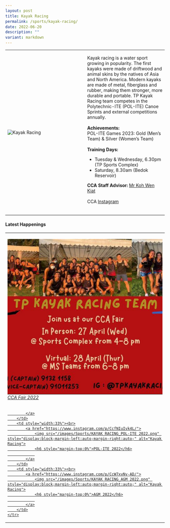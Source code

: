 ```yaml
---
layout: post
title: Kayak Racing
permalink: /sports/kayak-racing/
date: 2022-06-20
description: ""
variant: markdown
---
```

<table>
    <tbody><tr>
        <td style="width:50%"><img src="https://hosting.photobucket.com/images/i/tracyng81/Kayak_Racing.jpeg?width=320&amp;height=320&amp;fit=bounds" style="display:block;margin-left:auto;margin-right:auto;" alt="Kayak Racing"></td>
        <td>
            <p>
                Kayak racing is a water sport growing in popularity. The first kayaks were made of driftwood and animal skins by the natives of Asia and North America. Modern kayaks are made of metal, fiberglass and rubber, making them stronger, more durable and portable. TP Kayak Racing team competes in the Polytechnic-ITE (POL-ITE) Canoe Sprints and external competitions annually.<br>
                <br>
                <b>Achievements:</b><br>
                POL-ITE Games 2023: Gold (Men’s Team) &amp; Silver (Women’s Team)
<br>
                <br>
                <b>Training Days:</b><br>
                </p><ul>
                    <li>Tuesday &amp; Wednesday, 6.30pm (TP Sports Complex)</li>
                    <li>Saturday, 8.30am (Bedok Reservoir)</li>
                </ul>
            <p></p>
            <p>
                <b>CCA Staff Advisor:</b> <a href="mailto:KOH_Wen_Kiat@TP.EDU.SG">Mr Koh Wen Kiat</a><br>
                <br>
                CCA <a href="https://www.instagram.com/tpkayakracingteam/">Instagram</a><br>
                <br>
            </p>
        </td>
    </tr>
</tbody></table>

#### Latest Happenings

<table>
    <tbody><tr>
        <td style="width:33%"><br>
            <a href="https://www.instagram.com/p/CcfWj0tPWPN/">
                <img src="/images/Sports/KAYAK RACING_CCA Fair 2022.png" style="display:block;margin-left:auto;margin-right:auto;" alt="Kayak Racing">
                <h6 style="margin-top:0%">CCA Fair 2022</h6>
                
            </a>
        </td>
        <td style="width:33%"><br>
            <a href="https://www.instagram.com/p/CcfNIuIvk4L/">
                <img src="/images/Sports/KAYAK RACING_POL-ITE 2022.png" style="display:block;margin-left:auto;margin-right:auto;" alt="Kayak Racing">
                <h6 style="margin-top:0%">POL-ITE 2022</h6>
                
            </a>
        </td>
        <td style="width:33%"><br>
            <a href="https://www.instagram.com/p/CcW7xvNv-AD/">
                <img src="/images/Sports/KAYAK RACING_AGM 2022.png" style="display:block;margin-left:auto;margin-right:auto;" alt="Kayak Racing">
                <h6 style="margin-top:0%">AGM 2022</h6>
                
            </a>
        </td>
    </tr>
</tbody></table>